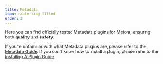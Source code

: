 ```yaml
---
title: Metadata
icon: tabler:tag-filled
order: 2
---
```


Here you can find officially tested Metadata plugins for Melora, ensuring both **quality** and **safety**.

If you're unfamiliar with what Metadata plugins are, please refer to the [Metadata Guide](/Melora/guide/metadata.html). If you don't know how to install a plugin, please refer to the [Installing A Plugin Guide](/Melora/guide/plugins#installing-a-plugin).


<PluginBundleCollection :manifestUrls="urls"/>

<script setup>
import urls from "@plugin-manifestUrls-metadata"
</script>